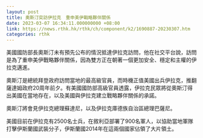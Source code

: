 ```yaml
---
layout: post
title: 奧斯汀突訪伊拉克　重申美伊戰略夥伴關係
date: 2023-03-07 16:34:11.000000000 +08:00
link: https://news.rthk.hk/rthk/ch/component/k2/1690887-20230307.htm
categories: rthk
---
```


美國國防部長奧斯汀未有預先公布的情況抵達伊拉克訪問，他在社交平台說，訪問是為了重申美伊戰略夥伴關係，因為雙方正在朝著一個更加安全、穩定和主權的伊拉克邁進。

奧斯汀是總統拜登政府訪問當地的最高級官員，而時機正值美國出兵伊拉克，推翻薩達姆政府20周年前夕。有美國國防部高級官員透露，伊拉克民眾將從奧斯汀得出美國在當地存在，以及美國與伊拉克建立戰略夥伴關係的承諾。

奧斯汀將會見伊拉克總理蘇達尼，以及伊拉克庫德族自治區總理巴薩尼。

美國目前在伊拉克有2500名士兵，在敘利亞部署了900名軍人，以協助當地軍隊打擊伊斯蘭國武裝分子，伊斯蘭國2014年在這兩個國家佔領了大片領土。
